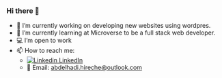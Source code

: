 ### Hi there 👋

- 🔭 I’m currently working on developing new websites using wordpres.
- 🌱 I’m currently learning at Microverse to be a full stack web developer.
- :computer: I’m open to work
- 📫 How to reach me:
  - [![Linkedin](https://i.stack.imgur.com/gVE0j.png) LinkedIn](https://www.linkedin.com/in/abdelhadi-hireche/)
  - :e-mail: Email: abdelhadi.hireche@outlook.com
